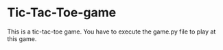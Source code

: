 # Tic-Tac-Toe-game
This is a tic-tac-toe game.
You have to execute the game.py file to play at this game.
